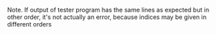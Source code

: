 Note. If output of tester program has the same lines as expected but in
other order, it's not actually an error, because indices may be given in different orders
